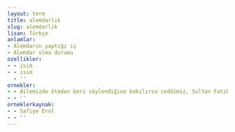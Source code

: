 ```yaml
---
layout: term
title: alemdarlık
slug: alemdarlik
lisan: Türkçe
anlamlar:
- Alemdarın yaptığı iş
- Alemdar olma durumu
ozellikler:
- - isim
- - isim
  - ''
ornekler:
- - Ailemizde öteden beri söylendiğine bakılırsa ceddimiz, Sultan Fatih’e alemdarlık, İkinci Beyazıt’a ve Yavuz’a başvezirlik eden Hersekoğlu Ahmet Paşa’ymış.
- - ''
orneklerkaynak:
- - Safiye Erol
- - ''
---
```

